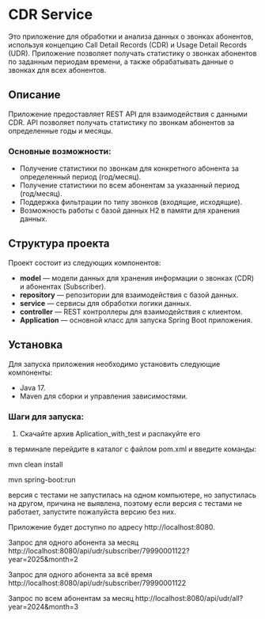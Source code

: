 # CDR Service

Это приложение для обработки и анализа данных о звонках абонентов, используя концепцию Call Detail Records (CDR) и Usage Detail Records (UDR). Приложение позволяет получать статистику о звонках абонентов по заданным периодам времени, а также обрабатывать данные о звонках для всех абонентов.

## Описание

Приложение предоставляет REST API для взаимодействия с данными CDR. API позволяет получать статистику по звонкам абонентов за определенные годы и месяцы.

### Основные возможности:
- Получение статистики по звонкам для конкретного абонента за определенный период (год/месяц).
- Получение статистики по всем абонентам за указанный период (год/месяц).
- Поддержка фильтрации по типу звонков (входящие, исходящие).
- Возможность работы с базой данных H2 в памяти для хранения данных.

## Структура проекта

Проект состоит из следующих компонентов:
- **model** — модели данных для хранения информации о звонках (CDR) и абонентах (Subscriber).
- **repository** — репозитории для взаимодействия с базой данных.
- **service** — сервисы для обработки логики данных.
- **controller** — REST контроллеры для взаимодействия с клиентом.
- **Application** — основной класс для запуска Spring Boot приложения.

## Установка

Для запуска приложения необходимо установить следующие компоненты:
- Java 17.
- Maven для сборки и управления зависимостями.

### Шаги для запуска:
1. Скачайте архив Aplication_with_test и распакуйте его

  в терминале перейдите в каталог с файлом pom.xml и введите команды:

mvn clean install

mvn spring-boot:run



версия с тестами не запустилась на одном компьютере, но запустилась на другом, причина не выявлена, поэтому если версия с тестами не работает, запустите пожалуйста версию без них.



Приложение будет доступно по адресу http://localhost:8080.

Запрос для одного абонента за месяц
http://localhost:8080/api/udr/subscriber/79990001122?year=2025&month=2

Запрос для одного абонента за всё время
http://localhost:8080/api/udr/subscriber/79990001122

Запрос по всем абонентам за месяц
http://localhost:8080/api/udr/all?year=2024&month=3
